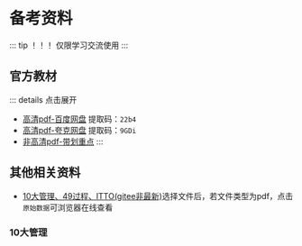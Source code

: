 # 备考资料

::: tip ！！！
仅限学习交流使用
:::

## 官方教材

::: details 点击展开
- [高清pdf-百度网盘](https://pan.baidu.com/s/1QYkeg2xkFyFdcj9BOdQVfQ?pwd=22b4) 提取码：`22b4`
- [高清pdf-夸克网盘](https://pan.quark.cn/s/59c48b70cf71) 提取码：`9GDi`
- [非高清pdf-带划重点](https://gitee.com/laine001/itpmp/raw/main/docs/public/assets/offical-4.pdf)
:::

## 其他相关资料

- [10大管理、49过程、ITTO(gitee非最新)](https://gitee.com/victorchang/ruankao_itpm_res/tree/master/%E5%A4%87%E8%80%83%E5%8F%82%E8%80%83%E8%B5%84%E6%96%99)选择文件后，若文件类型为pdf，点击`原始数据`可浏览器在线查看

### 10大管理


<n-image
  width="90%"
  src="https://itpmp.netlify.app/assets/49个过程.png"
/>
<!-- <i-image :images="['https://itpmp.netlify.app/assets/49个过程.png']">
  <template #trigger="{ open }">
    <img alt="" style="cursor: zoom-in" src="https://itpmp.netlify.app/assets/49个过程.png" @click="open" />
  </template>
</i-image> -->
